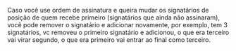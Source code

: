 Caso você use ordem de assinatura e queira mudar os signatários de posição de quem recebe primeiro (signatários que ainda não assinaram), você pode remover o signatário e adicionar novamente, por exemplo, tem 3 signatários, vc removeu o primeiro signatário e adicionou, o que era terceiro vai virar segundo, o que era primeiro vai entrar ao final como terceiro.